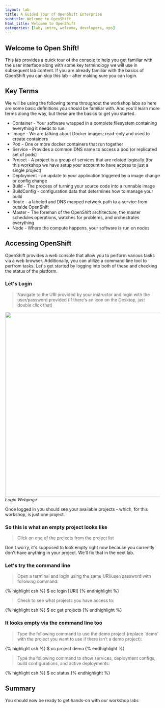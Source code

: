 ```yaml
---
layout: lab
title: A Guided Tour of OpenShift Enterprise
subtitle: Welcome to OpenShift
html_title: Welcome to OpenShift
categories: [lab, intro, welcome, developers, ops]
---
```


## Welcome to Open Shift!
This lab provides a quick tour of the console to help you get familiar with the user interface along with some key terminology we will use in subsequent lab content.  If you are already familiar with the basics of OpenShift you can skip this lab - after making sure you can login.

## Key Terms
We will be using the following terms throughout the workshop labs so here are some basic definitions you should be familiar with.  And you'll learn more terms along the way, but these are the basics to get you started.

* Container - Your software wrapped in a complete filesystem containing everything it needs to run
* Image - We are talking about Docker images; read-only and used to create containers
* Pod - One or more docker containers that run together
* Service - Provides a common DNS name to access a pod (or replicated set of pods)
* Project - A project is a group of services that are related logically (for this workshop we have setup your account to have access to just a single project)
* Deployment - an update to your application triggered by a image change or config change
* Build - The process of turning your source code into a runnable image
* BuildConfig - configuration data that determines how to manage your build
* Route - a labeled and DNS mapped network path to a service from outside OpenShift
* Master - The foreman of the OpenShift architecture, the master schedules operations, watches for problems, and orchestrates everything
* Node - Where the compute happens, your software is run on nodes

## Accessing OpenShift
OpenShift provides a web console that allow you to perform various tasks via a web browser.  Additionally, you can utilize a command line tool to perfrom tasks.  Let's get started by logging into both of these and checking the status of the platform.

### Let's Login
> Navigate to the URI provided by your instructor and login with the user/password provided (if there's an icon on the Desktop, just double click that)

<img src="{{ site.baseurl }}/www/3.3/default/screenshots/ose-login.png" width="600"/><br/>
*Login Webpage*

Once logged in you should see your available projects - which, for this workshop, is just one project.

### So this is what an empty project looks like
> Click on one of the projects from the project list

Don't worry, it's supposed to look empty right now because you currently don't have anything in your project.  We'll fix that in the next lab.

### Let's try the command line
> <i class="fa fa-terminal"></i> Open a terminal and login using the same URI/user/password with following command:

{% highlight csh %}
$ oc login [URI]
{% endhighlight %}

> <i class="fa fa-terminal"></i> Check to see what projects you have access to:

{% highlight csh %}
$ oc get projects
{% endhighlight %}

### It looks empty via the command line too
> <i class="fa fa-terminal"></i> Type the following command to use the demo project (replace 'demo' with the project you want to use if there isn't a demo project):

{% highlight csh %}
$ oc project demo
{% endhighlight %}

> <i class="fa fa-terminal"></i> Type the following command to show services, deployment configs, build configurations, and active deployments:

{% highlight csh %}
$ oc status
{% endhighlight %}

## Summary
You should now be ready to get hands-on with our workshop labs
